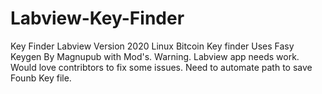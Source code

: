 # Labview-Key-Finder
Key Finder
Labview Version 2020 Linux Bitcoin Key finder
Uses Fasy Keygen By Magnupub with Mod's. 
Warning. Labview app needs work. Would love contribtors to fix some issues.
Need to automate path to save Founb Key file.

